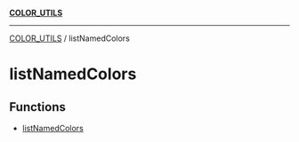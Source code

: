 [**COLOR_UTILS**](../README.md)

***

[COLOR_UTILS](../README.md) / listNamedColors

# listNamedColors

## Functions

- [listNamedColors](functions/listNamedColors.md)
